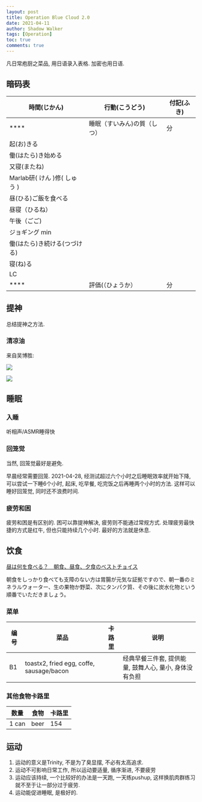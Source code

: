 ```yaml
---
layout: post
title: Operation Blue Cloud 2.0
date: 2021-04-11
author: Shadow Walker
tags: [Operation]
toc: true
comments: true
---
```


凡日常庖厨之菜品, 用日语录入表格.  加密也用日语. 


## 暗码表

時間(じかん) | 行動(こうどう) | 付記(ふき)
---|---|---
**** | 睡眠（すいみん)の質（しつ） | 分
 | 起(お)きる | 
 | 働(はたら)き始める | 
 | 又寝(またね) |
 | Marlab研( けん )修( しゅう ) |
 | 昼(ひる)ご飯を食べる| 
 | 昼寝（ひるね）| 
  | 午後（ごご) |  
 | ジョギング  min| 
 | 働(はたら)き続ける(つづける) | 
 | 寝(ね)る |  
  | LC |
 **** | 評価(（ひょうか） | 分
 
## 提神

总结提神之方法.  

### 清凉油

来自吴博胜: 

![](https://lh3.googleusercontent.com/pw/ACtC-3fexpvHFymruAqmKmC7N5qf9p98xtpenT-mX9zzRrj-35HLCunIFQ2yUjp3hWAkqYbKUsShdC54cMSzhbqN7L3cxFKQ2-PpGmEAEUWTboJPMyJ6KAl-KiSjhqTKv-T1qdcRRp8ZVQJdRngNWMRM5TPj=w493-h443-no?authuser=0)

![](https://lh3.googleusercontent.com/pw/ACtC-3eowLcN8mVhg_IiBDsmtcTS67L34dTfgn5BDapA9XvLf2_g2H22-kljaV8Or1xs3l6J9GUX-oLnAT-BLdf8J3QQ8B0gMi4K5cFDECpST7f1H19vt7LO9vUExE5ZNnGd0vgUYTD6rxWsWYlM_MTB6gub=w496-h360-no?authuser=0)

## 睡眠

### 入睡

听相声/ASMR睡得快

### 回笼觉

当然, 回笼觉最好是避免. 

早晨经常需要回笼.  2021-04-28, 经测试超过六个小时之后睡眠效率就开始下降, 可以尝试一下睡6个小时, 起床, 吃早餐, 吃完饭之后再睡两个小时的方法. 这样可以睡好回笼觉, 同时还不浪费时间. 

### 疲劳和困

疲劳和困是有区别的. 困可以靠提神解决, 疲劳则不能通过常规方式. 处理疲劳最快捷的方式是红牛, 但也只能持续几个小时. 最好的方法就是休息. 

## 饮食

[昼は何を食べる？　朝食、昼食、夕食のベストチョイス](https://toyokeizai.net/articles/-/30848)

朝食をしっかり食べても支障のない方は胃腸が元気な証拠ですので、朝一番のミネラルウォーター、生の果物か野菜、次にタンパク質、その後に炭水化物という順番でいただきましょう。

### 菜单

编号| 菜品 |  卡路里 |说明 
---|---|---|---
B1|toastx2, fried egg, coffe, sausage/bacon| |经典早餐三件套, 提供能量, 鼓舞人心, 量小, 身体没有负担 

### 其他食物卡路里

数量 | 食物 | 卡路里
---|---|---
1 can | beer | 154


## 运动

1. 运动的意义是Trinity, 不是为了臭显摆, 不必有太高追求. 
2. 运动不可影响日常工作, 所以运动要适量, 循序渐进, 不要疲劳
3. 运动应该持续, 一个比较好的办法是一天跑, 一天练pushup, 这样换肌肉群练习就不至于让一部分过于疲劳. 
4. 运动能促进睡眠, 是极好的. 
